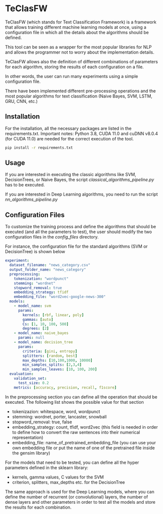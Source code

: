 # TeClasFW

TeClasFW (which stands for Text Classification Framework) is a framework that allows training different machine learning models at once, using a configuration file in which all the details about the algorithms should be defined. 

This tool can be seen as a wrapper for the most popular libraries for NLP and allows the programmer not to worry about the implementation details.

TeClasFW allows also the definition of different combinations of parameters for each algorithm, storing the results of each configuration on a file.

In other words, the user can run many experiments using a simple configuration file.

There have been implemented different pre-processing operations and the most popular algorithms for text classification (Naive Bayes, SVM, LSTM, GRU, CNN, etc.)

## Installation

For the installation, all the necessary packages are listed in the requirements.txt.
Important notes: Python 3.8, CUDA 11.0 and cuDNN v8.0.4 (for CUDA 11.0) are needed for the correct execution of the tool.

```bash
pip install -r requirements.txt
```

## Usage
If you are interested in executing the classic algorithms like SVM, DecisionTrees, or Naive Bayes, the script *classical_algorithms_pipeline.py* has to be executed.

If you are interested in Deep Learning algorithms, you need to run the script *nn_algorithms_pipeline.py* 


## Configuration Files
To customize the training process and define the algorithms that should be executed (and all the parameters to test), the user should modify the two configuration files in the *config_files* directory.

For instance, the configuration file for the standard algorithms (SVM or DecisionTree) is shown below
```yaml
experiment:
  dataset_filename: "news_category.csv"
  output_folder_name: "news_category"
  preprocessing:
    tokenization: "wordpunct"
    stemming: "wordnet"
    stopword_removal: true
    embedding_strategy: tfidf
    embedding_file: "word2vec-google-news-300"
  models:
    - model_name: svm
      params:
        kernels: [rbf, linear, poly]
        gammas: [auto]
        Cs: [1, 10, 100, 500]
        degrees: [2]
    - model_name: naive_bayes
      params: null
    - model_name: decision_tree
      params:
        criteria: [gini, entropy]
        splitters: [random, best]
        max_depths: [10,100,1000, 10000]
        min_samples_splits: [2,3,4]
        min_samples_leaves: [10, 100, 200]
  evaluation:
    validation_set:
      test_size: 0.2
    metrics: [accuracy, precision, recall, f1score]
```

In the preprocessing section you can define all the operation that should be executed. The following list shows the possible value for that section

- tokenizazion: whitespace, word, wordpunct
- stemming: wordnet, porter, lancaster, snowball
- stopword_removal: true, false
- embedding_strategy: count, tfidf, word2vec (this field is needed in order to define how to convert the raw sentences into their numerical representation)
- embedding_file: name_of_pretrained_embedding_file (you can use your own embedding file or put the name of one of the pretrained file inside the gensim library)

For the models that need to be tested, you can define all the hyper parameters defined in the sklearn library:

- kernels, gamma values, C values for the SVM
- criterion, splitters, max_depths etc. for the DecisionTree

The same approach is used for the Deep Learning models, where you can define the number of recurrent (or convolutional) layers, the number of dense layers and other parameters in order to test all the models and store the results for each combination.
